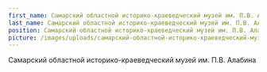 ```yaml
---
first_name: Самарский областной историко-краеведческий музей им. П.В. Алабина
last_name: Самарский областной историко-краеведческий музей им. П.В. Алабина
position: Самарский областной историко-краеведческий музей им. П.В. Алабина
picture: /images/uploads/самарский-областной-историко-краеведческий-музей-им.-п.в.-алабина.jpg
---
```

Самарский областной историко-краеведческий музей им. П.В. Алабина